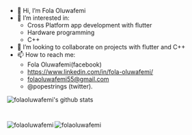 - 👋 Hi, I’m Fola Oluwafemi
- 👀 I’m interested in:
    - Cross Platform app development with flutter
    - Hardware programming
    - C++
- 💞️ I’m looking to collaborate on projects with flutter and C++
- 📫 How to reach me:
    - Fola Oluwafemi(facebook)
    - https://www.linkedin.com/in/fola-oluwafemi/
    - folaoluwafemi55@gmail.com
    - @popestrings (twitter).

 ![folaoluwafemi's github stats](https://github-readme-stats.vercel.app/api?username=folaoluwafemi&show_icons=true&theme=react)

<p align="left"> <img src="https://komarev.com/ghpvc/?username=folaoluwafemi&label=Profile%20views&color=0e75b6&style=flat" alt="" /> </p>

<p align="left"> <a href="https://github.com/ryo-ma/github-profile-trophy"><img src="https://github-profile-trophy.vercel.app/?username=folaoluwafemi" alt = "" /></a> </p>


<p><img align="left" src="https://github-readme-stats.vercel.app/api/top-langs?username=folaoluwafemi&show_icons=true&locale=en&layout=compact" alt="folaoluwafemi" /></p>


<p><img align="center" src="https://github-readme-streak-stats.herokuapp.com/?user=folaoluwafemi&" alt="folaoluwafemi" /></p>


<!---
folaoluwafemi/folaoluwafemi is a ✨ special ✨ repository because its `README.md` (this file) appears on your GitHub profile.
You can click the Preview link to take a look at your changes.
--->
